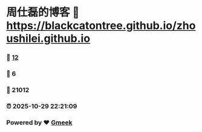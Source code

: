 # 周仕磊的博客 :link: https://blackcatontree.github.io/zhoushilei.github.io 
### :page_facing_up: [12](https://blackcatontree.github.io/zhoushilei.github.io/tag.html) 
### :speech_balloon: 6 
### :hibiscus: 21012 
### :alarm_clock: 2025-10-29 22:21:09 
### Powered by :heart: [Gmeek](https://github.com/Meekdai/Gmeek)

